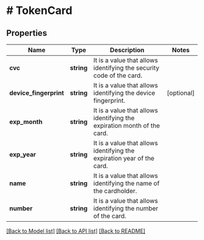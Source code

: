 # # TokenCard

## Properties

Name | Type | Description | Notes
------------ | ------------- | ------------- | -------------
**cvc** | **string** | It is a value that allows identifying the security code of the card. |
**device_fingerprint** | **string** | It is a value that allows identifying the device fingerprint. | [optional]
**exp_month** | **string** | It is a value that allows identifying the expiration month of the card. |
**exp_year** | **string** | It is a value that allows identifying the expiration year of the card. |
**name** | **string** | It is a value that allows identifying the name of the cardholder. |
**number** | **string** | It is a value that allows identifying the number of the card. |

[[Back to Model list]](../../README.md#models) [[Back to API list]](../../README.md#endpoints) [[Back to README]](../../README.md)
